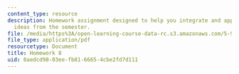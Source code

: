 ```yaml
---
content_type: resource
description: Homework assignment designed to help you integrate and apply all the
  ideas from the semester.
file: /media/https%3A/open-learning-course-data-rc.s3.amazonaws.com/5-95j-teaching-college-level-science-and-engineering-spring-2009/8aedcd9803eefb8166654cbe2fd7d111_MIT5_95js09_hw08.pdf
file_type: application/pdf
resourcetype: Document
title: Homework 8
uid: 8aedcd98-03ee-fb81-6665-4cbe2fd7d111
---
```

